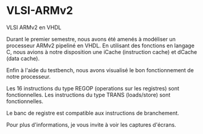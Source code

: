 # VLSI-ARMv2

VLSI ARMv2 en VHDL

Durant le premier semestre, nous avons été amenés à modéliser un processeur ARMv2 pipeliné en VHDL.
En utilisant des fonctions en langage C, nous avions à notre disposition une iCache (instruction cache) et dCache (data cache).

Enfin à l'aide du testbench, nous avons visualisé le bon fonctionnement de notre processeur.

Les 16 instructions du type REGOP (operations sur les registres) sont fonctionnelles.
Les instructions du type TRANS (loads/store) sont fonctionnelles.

Le banc de registre est compatible aux instructions de branchement.

Pour plus d'informations, je vous invite à voir les captures d'écrans.
